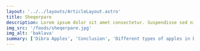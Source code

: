 ```yaml
---
layout: '../../layouts/ArticleLayout.astro'
title: Sheqerpare
description: Lorem ipsum dolor sit amet consectetur. Suspendisse sed nisi aenean nisl faucibus eget et sit nisl. Mollis ac aliquam neque pretium orci. Risus sed quis adipiscing amet mattis et a tincidunt eu. Vulputate sapien aliquam lectus facilisis vitae hac ultrices mattis et a tincidunt eu. Vulputate sapien aliquam lectus facilisis vitae hac ultrices
img_src: '/foods/sheqerpare.jpg'
img_alt: 'baklava'
summary: ['Dibra Apples', 'Conclusion', 'Different types of apples in Dibra']
---
```

